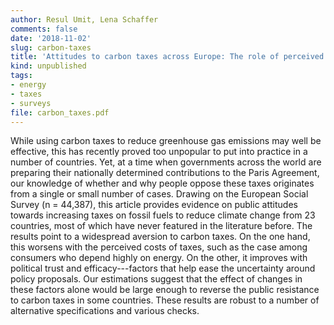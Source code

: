 ```yaml
---
author: Resul Umit, Lena Schaffer
comments: false
date: '2018-11-02'
slug: carbon-taxes
title: 'Attitudes to carbon taxes across Europe: The role of perceived uncertainty and self-interest'
kind: unpublished
tags:
- energy
- taxes
- surveys
file: carbon_taxes.pdf
---
```



While using carbon taxes to reduce greenhouse gas emissions may well be effective, this has recently proved too unpopular to put into practice in a number of countries. Yet, at a time when governments across the world are preparing their nationally determined contributions to the Paris Agreement, our knowledge of whether and why people oppose these taxes originates from a single or small number of cases. Drawing on the European Social Survey (n = 44,387), this article provides evidence on public attitudes towards increasing taxes on fossil fuels to reduce climate change from 23 countries, most of which have never featured in the literature before. The results point to a widespread aversion to carbon taxes. On the one hand, this worsens with the perceived costs of taxes, such as the case among consumers who depend highly on energy. On the other, it improves with political trust and efficacy---factors that help ease the uncertainty around policy proposals. Our estimations suggest that the effect of changes in these factors alone would be large enough to reverse the public resistance to carbon taxes in some countries. These results are robust to a number of alternative specifications and various checks. 